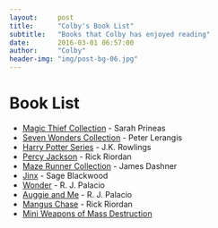 ```yaml
---
layout:     post
title:      "Colby's Book List"
subtitle:   "Books that Colby has enjoyed reading"
date:       2016-03-01 06:57:00
author:     "Colby"
header-img: "img/post-bg-06.jpg"
---
```

<h1>Book List</h1>

* [Magic Thief Collection](http://sarah-prineas.com/books/the-magic-thief/) - Sarah Prineas
* [Seven Wonders Collection](http://www.sevenwondersbooks.com/seven-wonders-book-one-the-colossus-rises) - Peter Lerangis
* [Harry Potter Series](http://www.amazon.com/gp/bookseries/B00CJG28U8/ref=dp_st_059035342X) - J.K. Rowlings
* [Percy Jackson](http://www.amazon.com/s/ref=nb_sb_noss_2?url=search-alias%3Dstripbooks&field-keywords=Percy+Jackson) - Rick Riordan
* [Maze Runner Collection](http://www.amazon.com/The-Maze-Runner-Series/dp/0385388896) - James Dashner
* [Jinx](http://www.amazon.com/s/ref=nb_sb_noss?url=search-alias%3Dstripbooks&field-keywords=Jinx&rh=n%3A283155%2Ck%3AJinx) - Sage Blackwood
* [Wonder](http://www.amazon.com/Wonder-R-J-Palacio/dp/0375869026/ref=sr_1_1?s=books&ie=UTF8&qid=1456845161&sr=1-1&keywords=Wonder) - R. J. Palacio
* [Auggie and Me](http://www.amazon.com/Auggie-Me-Three-Wonder-Stories/dp/1101934859/ref=sr_1_1?s=books&ie=UTF8&qid=1456845201&sr=1-1&keywords=Auggie+and+Me) - R. J. Palacio
* [Mangus Chase](http://www.amazon.com/Magnus-Chase-Gods-Asgard-Book/dp/1423160916/ref=sr_1_1?s=books&ie=UTF8&qid=1456845266&sr=1-1&keywords=Mangus+Chase) - Rick Riordan
* [Mini Weapons of Mass Destruction]()
